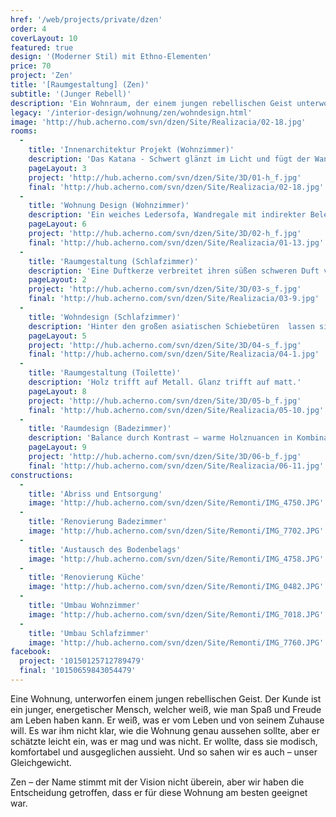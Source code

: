 ```yaml
---
href: '/web/projects/private/dzen'
order: 4
coverLayout: 10
featured: true
design: '(Moderner Stil) mit Ethno-Elementen'
price: 70
project: 'Zen'
title: '[Raumgestaltung] (Zen)'
subtitle: '(Junger Rebell)'
description: 'Ein Wohnraum, der einem jungen rebellischen Geist unterworfen ist. Jung, energisch und mit voller Lebensfreude – das ist unser Auftraggeber. Seine Vision von einer modernen und ausbalancierten Wohnseins war unsere Mission.'
legacy: '/interior-design/wohnung/zen/wohndesign.html'
image: 'http://hub.acherno.com/svn/dzen/Site/Realizacia/02-18.jpg'
rooms:
  -
    title: 'Innenarchitektur Projekt (Wohnzimmer)'
    description: 'Das Katana - Schwert glänzt im Licht und fügt der Wand kleine Narben der Dekoration zu. Die schwarzen Metallstühle mit ihrer unregelmäßigen Geometrie bilden einen tollen Kontrast zum dezenten Hintergrund, der ganz in hellem Glanz und warmem Holzdekor gehalten ist.'
    pageLayout: 3
    project: 'http://hub.acherno.com/svn/dzen/Site/3D/01-h_f.jpg'
    final: 'http://hub.acherno.com/svn/dzen/Site/Realizacia/02-18.jpg'
  -
    title: 'Wohnung Design (Wohnzimmer)'
    description: 'Ein weiches Ledersofa, Wandregale mit indirekter Beleuchtung und dazu deine Lieblingsmusik in Hi-Fi Deluxe –  alles was du brauchst zum Relaxen. Eine gelungene Kombination aus Spannung und Balance, die lebendig und gleichzeitig beruhigend wirkt.'
    pageLayout: 6
    project: 'http://hub.acherno.com/svn/dzen/Site/3D/02-h_f.jpg'
    final: 'http://hub.acherno.com/svn/dzen/Site/Realizacia/01-13.jpg'
  -
    title: 'Raumgestaltung (Schlafzimmer)'
    description: 'Eine Duftkerze verbreitet ihren süßen schweren Duft von Sandelholz und Moschus. Der majestätischen Vishnu erstrahlt im orientalischen Kerzenlicht. Ein Freund sitzt auf weichem Sitzkissen, spielt Gitarre und nippt von Zeit zu Zeit genüsslich an seinem Glas Rotwein, das direkt vor ihm auf dem niedrigen Holztisch wartet.'
    pageLayout: 2
    project: 'http://hub.acherno.com/svn/dzen/Site/3D/03-s_f.jpg'
    final: 'http://hub.acherno.com/svn/dzen/Site/Realizacia/03-9.jpg'
  -
    title: 'Wohndesign (Schlafzimmer)'
    description: 'Hinter den großen asiatischen Schiebetüren  lassen sich nur  Schatten erahnen. Die Deckenleuchte streut das Licht in alle Richtungen und sorgt für ein angenehmes Raumgefühl.'
    pageLayout: 5
    project: 'http://hub.acherno.com/svn/dzen/Site/3D/04-s_f.jpg'
    final: 'http://hub.acherno.com/svn/dzen/Site/Realizacia/04-1.jpg'
  -
    title: 'Raumgestaltung (Toilette)'
    description: 'Holz trifft auf Metall. Glanz trifft auf matt.'
    pageLayout: 8
    project: 'http://hub.acherno.com/svn/dzen/Site/3D/05-b_f.jpg'
    final: 'http://hub.acherno.com/svn/dzen/Site/Realizacia/05-10.jpg'
  -
    title: 'Raumdesign (Badezimmer)'
    description: 'Balance durch Kontrast – warme Holznuancen in Kombination mit kühlem Grau und gleisendem Metall. Warm und kalt – der Tag beginnt in diesem stilvollen Ambiente mit einer erfrischenden Wechseldusche.'
    pageLayout: 9
    project: 'http://hub.acherno.com/svn/dzen/Site/3D/06-b_f.jpg'
    final: 'http://hub.acherno.com/svn/dzen/Site/Realizacia/06-11.jpg'
constructions:
  - 
    title: 'Abriss und Entsorgung'
    image: 'http://hub.acherno.com/svn/dzen/Site/Remonti/IMG_4750.JPG'
  - 
    title: 'Renovierung Badezimmer'
    image: 'http://hub.acherno.com/svn/dzen/Site/Remonti/IMG_7702.JPG'
  - 
    title: 'Austausch des Bodenbelags'
    image: 'http://hub.acherno.com/svn/dzen/Site/Remonti/IMG_4758.JPG'
  - 
    title: 'Renovierung Küche'
    image: 'http://hub.acherno.com/svn/dzen/Site/Remonti/IMG_0482.JPG'
  - 
    title: 'Umbau Wohnzimmer'
    image: 'http://hub.acherno.com/svn/dzen/Site/Remonti/IMG_7018.JPG'
  - 
    title: 'Umbau Schlafzimmer'
    image: 'http://hub.acherno.com/svn/dzen/Site/Remonti/IMG_7760.JPG'
facebook:
  project: '10150125712789479'
  final: '10150659843054479'
---
```

Eine Wohnung, unterworfen einem jungen rebellischen Geist. Der Kunde ist ein junger, energetischer Mensch, welcher weiß, wie man Spaß und Freude am Leben haben kann. Er weiß, was er vom Leben und von seinem Zuhause will. Es war ihm nicht klar, wie die Wohnung genau aussehen sollte, aber er schätzte leicht ein, was er mag und was nicht. Er wollte, dass sie modisch, komfortabel und ausgeglichen aussieht. Und so sahen wir es auch – unser Gleichgewicht. 

Zen – der Name stimmt mit der Vision nicht überein, aber wir haben die Entscheidung getroffen, dass er für diese Wohnung am besten geeignet war.